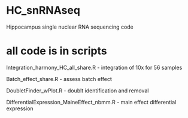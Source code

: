 # HC_snRNAseq
Hippocampus single nuclear RNA sequencing code

# all code is in scripts
Integration_harmony_HC_all_share.R - integration of 10x for 56 samples

Batch_effect_share.R - assess batch effect

DoubletFinder_wPlot.R - doublt identification and removal

DifferentialExpression_MaineEffect_nbmm.R - main effect differential expression

